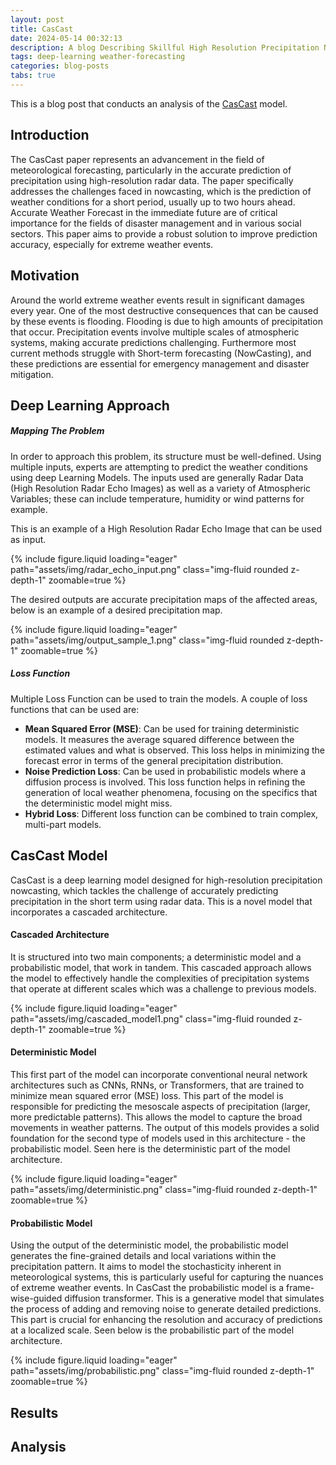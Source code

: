 ```yaml
---
layout: post
title: CasCast
date: 2024-05-14 00:32:13
description: A blog Describing Skillful High Resolution Precipitation Nowcasting via CasCaded Modeling
tags: deep-learning weather-forecasting
categories: blog-posts
tabs: true
---
```


This is a blog post that conducts an analysis of the [CasCast](https://arxiv.org/abs/2402.04290) model.

## Introduction

The CasCast paper represents an advancement in the field of meteorological forecasting, particularly in the accurate prediction of precipitation using high-resolution radar data. The paper specifically addresses the challenges faced in nowcasting, which is the prediction of weather conditions for a short period, usually up to two hours ahead. Accurate Weather Forecast in the immediate future are of critical importance for the fields of disaster management and in various social sectors. This paper aims to provide a robust solution to improve prediction accuracy, especially for extreme weather events.

## Motivation

Around the world extreme weather events result in significant damages every year. One of the most destructive consequences that can be caused by these events is flooding. Flooding is due to high amounts of precipitation that occur.
Precipitation events involve multiple scales of atmospheric systems, making accurate predictions challenging.
Furthermore most current methods struggle with Short-term forecasting (NowCasting), and these predictions are essential for emergency management and disaster mitigation.

## Deep Learning Approach

##### Mapping The Problem

In order to approach this problem, its structure must be well-defined. Using multiple inputs, experts are attempting to predict the weather conditions using deep Learning Models.
The inputs used are generally Radar Data (High Resolution Radar Echo Images) as well as a variety of Atmospheric Variables; these can include temperature, humidity or wind patterns for example.

This is an example of a High Resolution Radar Echo Image that can be used as input.
<div class="row mt-3">
    <div class="col-sm mt-3 mt-md-0">
        {% include figure.liquid loading="eager" path="assets/img/radar_echo_input.png" class="img-fluid rounded z-depth-1" zoomable=true %}
    </div>
</div>

The desired outputs are accurate precipitation maps of the affected areas, below is an example of a desired precipitation map.
<div class="row mt-3">
    <div class="col-sm mt-3 mt-md-0">
        {% include figure.liquid loading="eager" path="assets/img/output_sample_1.png" class="img-fluid rounded z-depth-1" zoomable=true %}
    </div>
</div>

##### Loss Function

Multiple Loss Function can be used to train the models.
A couple of loss functions that can be used are:
* **Mean Squared Error (MSE)**: Can be used for training deterministic models. It measures the average squared difference between the estimated values and what is observed. This loss helps in minimizing the forecast error in terms of the general precipitation distribution.
* **Noise Prediction Loss**: Can be used in probabilistic models where a diffusion process is involved. This loss function helps in refining the generation of local weather phenomena, focusing on the specifics that the deterministic model might miss.
* **Hybrid Loss**: Different loss function can be combined to train complex, multi-part models. 

## CasCast Model

CasCast is a deep learning model designed for high-resolution precipitation nowcasting, which tackles the challenge of accurately predicting precipitation in the short term using radar data. This is a novel model that incorporates a cascaded architecture.

#### Cascaded Architecture

It is structured into two main components; a deterministic model and a probabilistic model, that work in tandem. This cascaded approach allows the model to effectively handle the complexities of precipitation systems that operate at different scales which was a challenge to previous models.

<div class="row mt-3">
    <div class="col-sm mt-3 mt-md-0">
        {% include figure.liquid loading="eager" path="assets/img/cascaded_model1.png" class="img-fluid rounded z-depth-1" zoomable=true %}
    </div>
</div>


#### Deterministic Model

This first part of the model can incorporate conventional neural network architectures such as CNNs, RNNs, or Transformers, that are trained to minimize mean squared error (MSE) loss. This part of the model is responsible for predicting the mesoscale aspects of precipitation (larger, more predictable patterns). This allows the model to capture the broad movements in weather patterns. The output of this models provides a solid foundation for the second type of models used in this architecture - the probabilistic model.
Seen here is the deterministic part of the model architecture.

<div class="row mt-3">
    <div class="col-sm mt-3 mt-md-0">
        {% include figure.liquid loading="eager" path="assets/img/deterministic.png" class="img-fluid rounded z-depth-1" zoomable=true %}
    </div>
</div>


#### Probabilistic Model

Using the output of the deterministic model, the probabilistic model generates the fine-grained details and local variations within the precipitation pattern. It aims to model the stochasticity inherent in meteorological systems, this is particularly useful for capturing the nuances of extreme weather events.
In CasCast the probabilistic model is a frame-wise-guided diffusion transformer. This is a generative model that simulates the process of adding and removing noise to generate detailed predictions. This part is crucial for enhancing the resolution and accuracy of predictions at a localized scale.
Seen below is the probabilistic part of the model architecture.

<div class="row mt-3">
    <div class="col-sm mt-3 mt-md-0">
        {% include figure.liquid loading="eager" path="assets/img/probabilistic.png" class="img-fluid rounded z-depth-1" zoomable=true %}
    </div>
</div>


## Results

## Analysis

<!-- 
{% raw %}

```liquid
{% tabs group-name %}

{% tab group-name tab-name-1 %}

Content 1

{% endtab %}

{% tab group-name tab-name-2 %}

Content 2

{% endtab %}

{% endtabs %}
```

{% endraw %}

With this you can generate visualizations like:

{% tabs log %}

{% tab log php %}

```php
var_dump('hello');
```

{% endtab %}

{% tab log js %}

```javascript
console.log("hello");
```

{% endtab %}

{% tab log ruby %}

```javascript
pputs 'hello'
```

{% endtab %}

{% endtabs %}

## Another example

{% tabs data-struct %}

{% tab data-struct yaml %}

```yaml
hello:
  - "whatsup"
  - "hi"
```

{% endtab %}

{% tab data-struct json %}

```json
{
  "hello": ["whatsup", "hi"]
}
```

{% endtab %}

{% endtabs %}

## Tabs for something else

{% tabs something-else %}

{% tab something-else text %}

Regular text

{% endtab %}

{% tab something-else quote %}

> A quote

{% endtab %}

{% tab something-else list %}

Hipster list

- brunch
- fixie
- raybans
- messenger bag

{% endtab %}

{% endtabs %} -->
